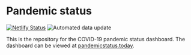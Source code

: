# Pandemic status
[![Netlify Status](https://api.netlify.com/api/v1/badges/cc672a94-56cc-4ab9-90bb-1c47342eff9e/deploy-status)](https://app.netlify.com/sites/jolly-kilby-86a499/deploys) ![Automated data update](https://github.com/holwech/coronastatus/workflows/Automated%20data%20update/badge.svg)  

This is the repository for the COVID-19 pandemic status dashboard. The dashboard can be viewed at [pandemicstatus.today](https://www.pandemicstatus.today).
